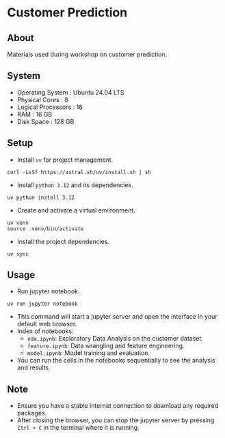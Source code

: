 # Customer Prediction

## About
Materials used during workshop on customer prediction.

## System
- Operating System : Ubuntu 24.04 LTS
- Physical Cores : 8
- Logical Processors : 16
- RAM : 16 GB
- Disk Space : 128 GB

## Setup
- Install `uv` for project management. 
```shell
curl -LsSf https://astral.sh/uv/install.sh | sh
```
- Install `python 3.12` and its dependencies.
```shell
uv python install 3.12
```
- Create and activate a virtual environment.
```shell
uv venv
source .venv/bin/activate
```
- Install the project dependencies.
```shell
uv sync
```

## Usage
- Run jupyter notebook.
```shell
uv run jupyter notebook
```
- This command will start a jupyter server and open the interface in your default web browser.
- Index of notebooks:
  - `eda.ipynb`: Exploratory Data Analysis on the customer dataset.
  - `feature.ipynb`: Data wrangling and feature engineering.
  - `model.ipynb`: Model training and evaluation.
- You can run the cells in the notebooks sequentially to see the analysis and results.

## Note
- Ensure you have a stable internet connection to download any required packages.
- After closing the browser, you can stop the jupyter server by pressing `Ctrl + C` in the terminal where it is running.
